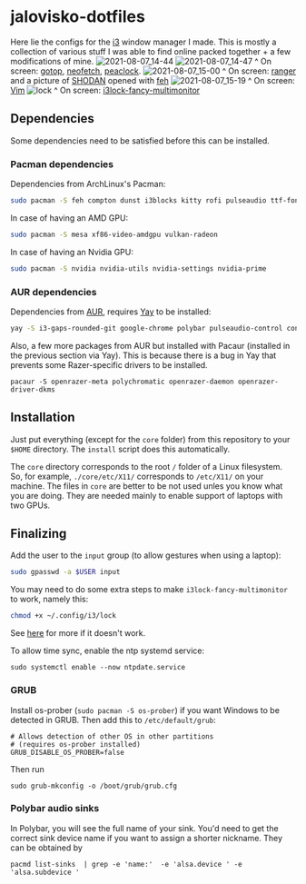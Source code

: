 # jalovisko-dotfiles
Here lie the configs for the [i3](https://github.com/i3/i3) window manager I made. This is mostly a collection of various stuff I was able to find online packed together + a few modifications of mine.
![2021-08-07_14-44](https://user-images.githubusercontent.com/22379984/128611481-721573c0-18fa-4c94-b323-a96abe11fbaf.png)
![2021-08-07_14-47](https://user-images.githubusercontent.com/22379984/128611487-2cbf8bf3-e19a-49b5-ab6f-8a5b7f54783e.png)
^ On screen: [gotop](https://github.com/cjbassi/gotop), [neofetch](https://github.com/dylanaraps/neofetch.git), [peaclock](https://github.com/octobanana/peaclock).
![2021-08-07_15-00](https://user-images.githubusercontent.com/22379984/128611497-d4ccf8b8-f052-4d9b-898b-85befc037154.png)
^ On screen: [ranger](https://github.com/ranger/ranger) and a picture of [SHODAN](https://en.wikipedia.org/wiki/SHODAN) opened with [feh](https://github.com/derf/feh)
![2021-08-07_15-19](https://user-images.githubusercontent.com/22379984/128611700-154b607c-4b1e-461d-b9d8-7349da15f9c1.png)
^ On screen: [Vim](https://github.com/vim/vim)
![lock](https://user-images.githubusercontent.com/22379984/128611715-96af809b-00e0-478e-8af8-45d673c137ca.png)
^ On screen: [i3lock-fancy-multimonitor](https://github.com/guimeira/i3lock-fancy-multimonitor)

## Dependencies
Some dependencies need to be satisfied before this can be installed.

### Pacman dependencies
Dependencies from ArchLinux's Pacman:
```bash
sudo pacman -S feh compton dunst i3blocks kitty rofi pulseaudio ttf-font-awesome pacaur flameshot gnome-keyring imagemagick gawk util-linux wmctrl scrot 	zathura zathura-pdf-mupdf xorg-xrandr
```

In case of having an AMD GPU:
```bash
sudo pacman -S mesa xf86-video-amdgpu vulkan-radeon
```
In case of having an Nvidia GPU:
```bash
sudo pacman -S nvidia nvidia-utils nvidia-settings nvidia-prime
```
### AUR dependencies
Dependencies from [AUR](https://aur.archlinux.org/), requires [Yay](https://github.com/Jguer/yay) to be installed:
```bash
yay -S i3-gaps-rounded-git google-chrome polybar pulseaudio-control consolas-font ttf-material-icons-git picom-git pacaur libinput-gestures i3lock-color-git i3lock-fancy-multimonitor ttf-material-icons-git ntp bash-completion
```
Also, a few more packages from AUR but installed with Pacaur (installed in the previous section via Yay). This is because there is a bug in Yay that prevents some Razer-specific drivers to be installed.
```
pacaur -S openrazer-meta polychromatic openrazer-daemon openrazer-driver-dkms
```

## Installation
Just put everything (except for the `core` folder) from this repository to your `$HOME` directory. The `install` script does this automatically.

The `core` directory corresponds to the root `/` folder of a Linux filesystem. So, for example, `./core/etc/X11/` corresponds to `/etc/X11/` on your machine. The files in `core` are better to be not used unles you know what you are doing. They are needed mainly to enable support of laptops with two GPUs.

## Finalizing
Add the user to the `input` group (to allow gestures when using a laptop):
```bash
sudo gpasswd -a $USER input
```

You may need to do some extra steps to make `i3lock-fancy-multimonitor` to
work, namely this:
```bash
chmod +x ~/.config/i3/lock
```
See [here](https://github.com/guimeira/i3lock-fancy-multimonitor) for more if
it doesn't work.

To allow time sync,  enable the ntp systemd service:
```
sudo systemctl enable --now ntpdate.service
```

### GRUB
Install os-prober (`sudo pacman -S os-prober`) if you want Windows to be detected in GRUB. Then add this to `/etc/default/grub`:
```
# Allows detection of other OS in other partitions
# (requires os-prober installed)
GRUB_DISABLE_OS_PROBER=false
```
Then run
```
sudo grub-mkconfig -o /boot/grub/grub.cfg
```

### Polybar audio sinks
In Polybar, you will see the full name of your sink. You'd need to get the
correct sink device name if you want to assign a shorter nickname. They can be
obtained by
```
pacmd list-sinks  | grep -e 'name:'  -e 'alsa.device ' -e 'alsa.subdevice '
```
